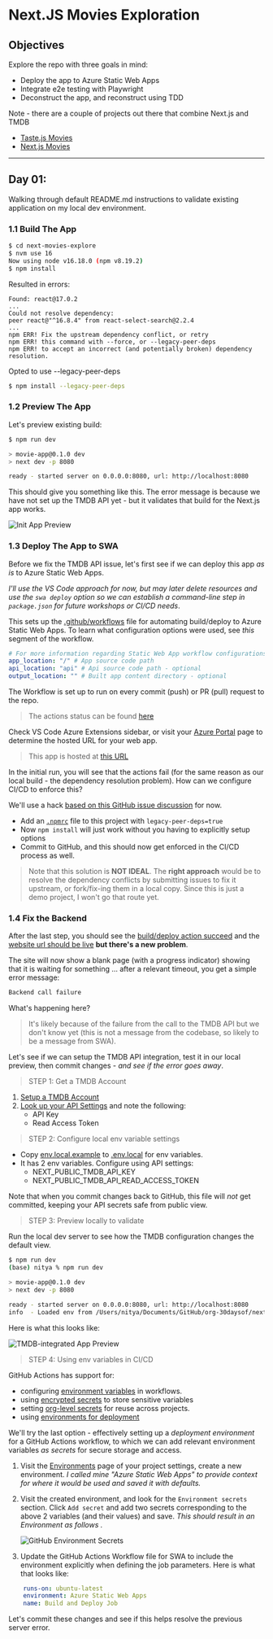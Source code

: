 # Next.JS Movies Exploration

## Objectives

Explore the repo with three goals in mind:
 - Deploy the app to Azure Static Web Apps
 - Integrate e2e testing with Playwright
 - Deconstruct the app, and reconstruct using TDD

 Note - there are a couple of projects out there that combine Next.js and TMDB
 - [Taste.js Movies](https://tastejs.com/movies/)
 - [Next.js Movies ](https://github.com/transitive-bullshit/next-movie)

---

## Day 01: 

Walking through default README.md instructions to validate existing application on my local dev environment.

### 1.1 Build The App

```bash
$ cd next-movies-explore
$ nvm use 16 
Now using node v16.18.0 (npm v8.19.2)
$ npm install
```

Resulted in errors: 
```
Found: react@17.0.2 
... 
Could not resolve dependency:
peer react@"^16.8.4" from react-select-search@2.2.4
...
npm ERR! Fix the upstream dependency conflict, or retry
npm ERR! this command with --force, or --legacy-peer-deps
npm ERR! to accept an incorrect (and potentially broken) dependency resolution.
```

Opted to use --legacy-peer-deps

```bash
$ npm install --legacy-peer-deps
```
### 1.2 Preview The App

Let's preview existing build:

```bash
$ npm run dev

> movie-app@0.1.0 dev
> next dev -p 8080

ready - started server on 0.0.0.0:8080, url: http://localhost:8080
```

This should give you something like this. The error message is because we have not set up the TMDB API yet - but it validates that build for the Next.js app works.

![Init App Preview](./app-init-preview.png)


### 1.3 Deploy The App to SWA

Before we fix the TMDB API issue, let's first see if we can deploy this app _as is_ to Azure Static Web Apps.

_I'll use the VS Code approach for now, but may later delete resources and use the `swa deploy` option so we can establish a command-line step in `package.json` for future workshops or CI/CD needs_.

This sets up the [.github/workflows](../.github/workflows/azure-static-web-apps-lemon-ground-0d54e8a10.yml) file for automating build/deploy to Azure Static Web Apps. To learn what configuration options were used, see _this_ segment of the workflow.

```yml
# For more information regarding Static Web App workflow configurations, please visit: https://aka.ms/swaworkflowconfig
app_location: "/" # App source code path
api_location: "api" # Api source code path - optional
output_location: "" # Built app content directory - optional
```

The Workflow is set up to run on every commit (push) or PR (pull) request to the repo. 
> The actions status can be found [here](https://github.com/30DaysOf/next-movies-explore/actions/workflows/azure-static-web-apps-lemon-ground-0d54e8a10.yml)

Check VS Code Azure Extensions sidebar, or visit your [Azure Portal](https://portal.azure.com) page to determine the hosted URL for your web app.

> This app is hosted at [this URL](https://lemon-ground-0d54e8a10.2.azurestaticapps.net/)

In the initial run, you will see that the actions fail (for the same reason as our local build - the dependency resolution problem). How can we configure CI/CD to enforce this?

We'll use a hack [based on this GitHub issue discussion](https://github.com/npm/rfcs/discussions/283?sort=old) for now.  
 - Add an [`.npmrc`](./.npmrc) file to this project with `legacy-peer-deps=true`
 - Now `npm install` will just work without you having to explicitly setup options
 - Commit to GitHub, and this should now get enforced in the CI/CD process as well.

> Note that this solution is **NOT IDEAL**. The **right approach** would be to resolve the dependency conflicts by submitting issues to fix it upstream, or fork/fix-ing them in a local copy. Since this is just a demo project, I won't go that route yet.

### 1.4 Fix the Backend

After the last step, you should see the [build/deploy action succeed](https://github.com/30DaysOf/next-movies-explore/actions/runs/3695032225) and the [website url should be live](https://lemon-ground-0d54e8a10.2.azurestaticapps.net/) **but there's a new problem**.

The site will now show a blank page (with a progress indicator) showing that it is waiting for something ... after a relevant timeout, you get a simple error message:

```html
Backend call failure
```

What's happening here? 

> It's likely because of the failure from the call to the TMDB API but we don't know yet (this is not a message from the codebase, so likely to be a message from SWA).

Let's see if we can setup the TMDB API integration, test it in our local preview, then commit changes - _and see if the error goes away_.

> STEP 1: Get a TMDB Account
 1. [Setup a TMDB Account](https://www.themoviedb.org/signup)
 2. [Look up your API Settings](https://www.themoviedb.org/settings/api) and note the following:
    - API Key
    - Read Access Token

> STEP 2: Configure local env variable settings

 - Copy [env.local.example](./.env.local.example) to [.env.local](.env.local) for env variables.
 - It has 2 env variables. Configure using API settings:
    - NEXT_PUBLIC_TMDB_API_KEY
    - NEXT_PUBLIC_TMDB_API_READ_ACCESS_TOKEN

Note that when you commit changes back to GitHub, this file will _not_ get committed, keeping your API secrets safe from public view.

> STEP 3: Preview locally to validate

Run the local dev server to see how the TMDB configuration changes the default view.

```bash
$ npm run dev
(base) nitya % npm run dev  

> movie-app@0.1.0 dev
> next dev -p 8080

ready - started server on 0.0.0.0:8080, url: http://localhost:8080
info  - Loaded env from /Users/nitya/Documents/GitHub/org-30daysof/next-movies-explore/.env.local

```
Here is what this looks like:

![TMDB-integrated App Preview](./app-tmdb-preview.png)

> STEP 4: Using env variables in CI/CD

GitHub Actions has support for:
 * configuring [environment variables](https://docs.github.com/en/actions/learn-github-actions/environment-variables#about-environment-variables) in workflows.
 * using [encrypted secrets](https://docs.github.com/en/actions/security-guides/encrypted-secrets) to store sensitive variables
 * setting [org-level secrets](https://docs.github.com/en/actions/using-workflows/sharing-workflows-secrets-and-runners-with-your-organization#sharing-secrets-within-an-organization) for reuse across projects.
 * using [environments for deployment](https://docs.github.com/en/actions/deployment/targeting-different-environments/using-environments-for-deployment)

We'll try the last option - effectively setting up a _deployment environment_ for a GitHub Actions workflow, to which we can add relevant environment variables _as secrets_ for secure storage and access.

1. Visit the [Environments](https://github.com/30DaysOf/next-movies-explore/settings/environments) page of your project settings, create a new environment. _I called mine "Azure Static Web Apps" to provide context for where it would be used and saved it with defaults._

2. Visit the created environment, and look for the `Environment secrets` section. Click `Add secret` and add two secrets corresponding to the above 2 variables (and their values) and save. _This should result in an Environment as follows ._

    ![GitHub Environment Secrets](./app-secrets-env.png)

3. Update the GitHub Actions Workflow file for SWA to include the environment explicitly when defining the job parameters. Here is what that looks like:

```yml
    runs-on: ubuntu-latest
    environment: Azure Static Web Apps
    name: Build and Deploy Job
```

Let's commit these changes and see if this helps resolve the previous server error.